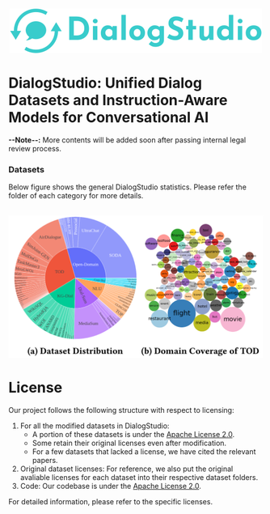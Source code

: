 <p align="center">
    <br>
    <img src="figures/logo.png" width="500"/>
    <br>
<p>
<!-- <div align="center">
<a href="">Benchmark</a>,
<a href="">Technical Report</a>,
<a href="">Documentation</a>,
<a href="">Jupyter Notebook Examples</a>,
<a href="">Blog</a>
</div> -->

# DialogStudio: Unified Dialog Datasets and Instruction-Aware Models for Conversational AI

**--Note--:** More contents will be added soon after passing internal legal review process. 

### Datasets
<!-- Check [DialogStudio_datasets.csv](https://docs.google.com/spreadsheets/d/10U9I4GoHFTYxl3OlzbbV0gmXerMT9Itn2MZs8t6AIK0/edit#gid=461625820) for all supported datasets. -->
Below figure shows the general DialogStudio statistics. Please refer the folder of each category for more details.
<p align="center">
    <br>
    <img src="figures/DialogStudio_Stats.png" width="700"/>
    <br>
<p>



# License

Our project follows the following structure with respect to licensing:

1. For all the modified datasets in DialogStudio: 
   - A portion of these datasets is under the [Apache License 2.0](https://www.apache.org/licenses/LICENSE-2.0).
   - Some retain their original licenses even after modification.
   - For a few datasets that lacked a license, we have cited the relevant papers.
2. Original dataset licenses: For reference, we also put the original avaliable licenses for each dataset into their respective dataset folders.
3. Code: Our codebase is under the [Apache License 2.0](https://www.apache.org/licenses/LICENSE-2.0).

For detailed information, please refer to the specific licenses.
